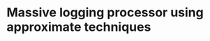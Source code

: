 Massive logging processor using approximate techniques
=======================================================

